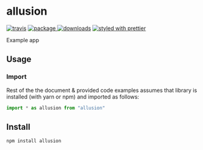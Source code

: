 # allusion
[![travis][travis.icon]][travis.url]
[![package][version.icon] ![downloads][downloads.icon]][package.url]
[![styled with prettier][prettier.icon]][prettier.url]



Example app

## Usage

### Import

Rest of the the document & provided code examples assumes that library is installed (with yarn or npm) and imported as follows:

```js
import * as allusion from "allusion"
```



## Install

    npm install allusion

[travis.icon]: https://travis-ci.org/Gozala/allusion.svg?branch=master
[travis.url]: https://travis-ci.org/Gozala/allusion

[version.icon]: https://img.shields.io/npm/v/allusion.svg
[downloads.icon]: https://img.shields.io/npm/dm/allusion.svg
[package.url]: https://npmjs.org/package/allusion


[downloads.image]: https://img.shields.io/npm/dm/allusion.svg
[downloads.url]: https://npmjs.org/package/allusion

[prettier.icon]:https://img.shields.io/badge/styled_with-prettier-ff69b4.svg
[prettier.url]:https://github.com/prettier/prettier